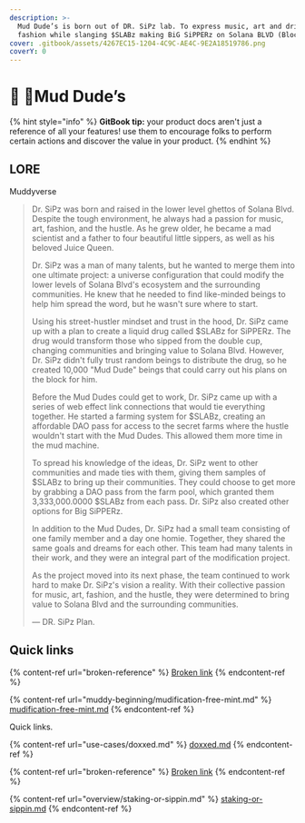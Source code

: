 ```yaml
---
description: >-
  Mud Dude’s is born out of DR. SiPz lab. To express music, art and drippy
  fashion while slanging $SLABz making BiG SiPPERz on Solana BLVD (Blockchain).
cover: .gitbook/assets/4267EC15-1204-4C9C-AE4C-9E2A18519786.png
coverY: 0
---
```


# 👋 🥤Mud Dude’s

{% hint style="info" %}
**GitBook tip:** your product docs aren't just a reference of all your features! use them to encourage folks to perform certain actions and discover the value in your product.
{% endhint %}

## LORE

Muddyverse

> Dr. SiPz was born and raised in the lower level ghettos of Solana Blvd. Despite the tough environment, he always had a passion for music, art, fashion, and the hustle. As he grew older, he became a mad scientist and a father to four beautiful little sippers, as well as his beloved Juice Queen.
>
> Dr. SiPz was a man of many talents, but he wanted to merge them into one ultimate project: a universe configuration that could modify the lower levels of Solana Blvd's ecosystem and the surrounding communities. He knew that he needed to find like-minded beings to help him spread the word, but he wasn't sure where to start.
>
> Using his street-hustler mindset and trust in the hood, Dr. SiPz came up with a plan to create a liquid drug called $SLABz for SiPPERz. The drug would transform those who sipped from the double cup, changing communities and bringing value to Solana Blvd. However, Dr. SiPz didn't fully trust random beings to distribute the drug, so he created 10,000 "Mud Dude" beings that could carry out his plans on the block for him.
>
> Before the Mud Dudes could get to work, Dr. SiPz came up with a series of web effect link connections that would tie everything together. He started a farming system for $SLABz, creating an affordable DAO pass for access to the secret farms where the hustle wouldn't start with the Mud Dudes. This allowed them more time in the mud machine.
>
> To spread his knowledge of the ideas, Dr. SiPz went to other communities and made ties with them, giving them samples of $SLABz to bring up their communities. They could choose to get more by grabbing a DAO pass from the farm pool, which granted them 3,333,000.0000 $SLABz from each pass. Dr. SiPz also created other options for Big SiPPERz.
>
> In addition to the Mud Dudes, Dr. SiPz had a small team consisting of one family member and a day one homie. Together, they shared the same goals and dreams for each other. This team had many talents in their work, and they were an integral part of the modification project.
>
> As the project moved into its next phase, the team continued to work hard to make Dr. SiPz's vision a reality. With their collective passion for music, art, fashion, and the hustle, they were determined to bring value to Solana Blvd and the surrounding communities.
>
> — DR. SiPz Plan.

## Quick links

{% content-ref url="broken-reference" %}
[Broken link](broken-reference)
{% endcontent-ref %}

{% content-ref url="muddy-beginning/mudification-free-mint.md" %}
[mudification-free-mint.md](muddy-beginning/mudification-free-mint.md)
{% endcontent-ref %}

Quick links.

{% content-ref url="use-cases/doxxed.md" %}
[doxxed.md](use-cases/doxxed.md)
{% endcontent-ref %}

{% content-ref url="broken-reference" %}
[Broken link](broken-reference)
{% endcontent-ref %}

{% content-ref url="overview/staking-or-sippin.md" %}
[staking-or-sippin.md](overview/staking-or-sippin.md)
{% endcontent-ref %}
